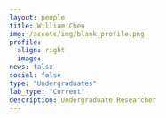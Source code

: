 ```yaml
---
layout: people
title: William Chen
img: /assets/img/blank_profile.png
profile:
  align: right
  image:
news: false
social: false
type: "Undergraduates"
lab_type: "Current"
description: Undergraduate Researcher
---
```

